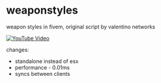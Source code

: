 # weaponstyles
weapon styles in fivem, original script by valentino networks

[![YouTube Video](https://img.youtube.com/vi/u_k0up1J4eY/0.jpg)](https://www.youtube.com/watch?v=u_k0up1J4eY)

changes:
* standalone instead of esx
* performance - 0.01ms 
* syncs between clients
